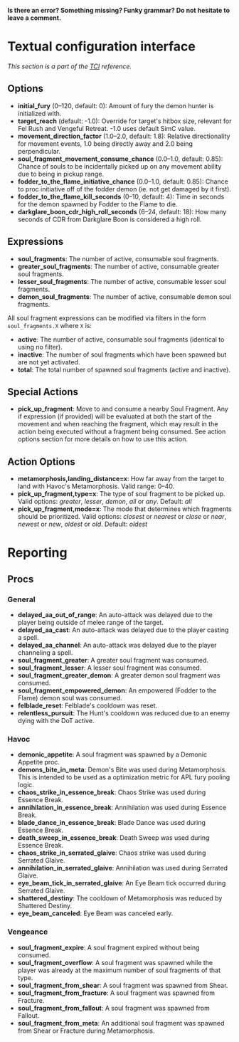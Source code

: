 **Is there an error? Something missing? Funky grammar? Do not hesitate to leave a comment.**



# Textual configuration interface
_This section is a part of the [TCI](TextualConfigurationInterface) reference._

## Options

- **initial_fury** (0–120, default: 0): Amount of fury the demon hunter is initialized with.
- **target_reach** (default: -1.0): Override for target's hitbox size, relevant for Fel Rush and Vengeful Retreat. -1.0 uses default SimC value.
- **movement_direction_factor** (1.0–2.0, default: 1.8): Relative directionality for movement events, 1.0 being directly away and 2.0 being perpendicular.
- **soul_fragment_movement_consume_chance** (0.0–1.0, default: 0.85): Chance of souls to be incidentally picked up on any movement ability due to being in pickup range.
- **fodder_to_the_flame_initiative_chance** (0.0–1.0, default: 0.85): Chance to proc initiative off of the fodder demon (ie. not get damaged by it first).
- **fodder_to_the_flame_kill_seconds** (0–10, default: 4): Time in seconds for the demon spawned by Fodder to the Flame to die.
- **darkglare_boon_cdr_high_roll_seconds** (6–24, default: 18): How many seconds of CDR from Darkglare Boon is considered a high roll.

## Expressions

* **soul_fragments**: The number of active, consumable soul fragments.
* **greater_soul_fragments**: The number of active, consumable greater soul fragments.
* **lesser_soul_fragments**: The number of active, consumable lesser soul fragments.
* **demon_soul_fragments**: The number of active, consumable demon soul fragments.

All soul fragment expressions can be modified via filters in the form `soul_fragments.X` where `X` is:
- **active**: The number of active, consumable soul fragments (identical to using no filter).
- **inactive**: The number of soul fragments which have been spawned but are not yet activated.
- **total**: The total number of spawned soul fragments (active and inactive).

## Special Actions

* **pick_up_fragment**: Move to and consume a nearby Soul Fragment. Any if expression (if provided) will be evaluated at both the start of the movement and when reaching the fragment, which may result in the action being executed without a fragment being consumed. See action options section for more details on how to use this action.

## Action Options

* **metamorphosis,landing_distance=x**: How far away from the target to land with Havoc's Metamorphosis. Valid range: 0–40.
* **pick_up_fragment,type=x**: The type of soul fragment to be picked up. Valid options: *greater*, *lesser*, *demon*, *all* or *any*. Default: *all*
* **pick_up_fragment,mode=x**: The mode that determines which fragments should be prioritized. Valid options: *closest* or *nearest* or *close* or *near*, *newest* or *new*, *oldest* or *old*. Default: *oldest*

# Reporting

## Procs

### General

* **delayed_aa_out_of_range**: An auto-attack was delayed due to the player being outside of melee range of the target.
* **delayed_aa_cast**: An auto-attack was delayed due to the player casting a spell.
* **delayed_aa_channel**: An auto-attack was delayed due to the player channeling a spell.
* **soul_fragment_greater**: A greater soul fragment was consumed.
* **soul_fragment_lesser**: A lesser soul fragment was consumed.
* **soul_fragment_greater_demon**: A greater demon soul fragment was consumed.
* **soul_fragment_empowered_demon**: An empowered (Fodder to the Flame) demon soul was consumed.
* **felblade_reset**: Felblade's cooldown was reset. 
* **relentless_pursuit**: The Hunt's cooldown was reduced due to an enemy dying with the DoT active.

### Havoc

* **demonic_appetite**: A soul fragment was spawned by a Demonic Appetite proc. 
* **demons_bite_in_meta**: Demon's Bite was used during Metamorphosis. This is intended to be used as a optimization metric for APL fury pooling logic.
* **chaos_strike_in_essence_break**: Chaos Strike was used during Essence Break.
* **annihilation_in_essence_break**: Annihilation was used during Essence Break.
* **blade_dance_in_essence_break**: Blade Dance was used during Essence Break.
* **death_sweep_in_essence_break**: Death Sweep was used during Essence Break.
* **chaos_strike_in_serrated_glaive**: Chaos strike was used during  Serrated Glaive.
* **annihilation_in_serrated_glaive**: Annihilation was used during  Serrated Glaive.
* **eye_beam_tick_in_serrated_glaive**: An Eye Beam tick occurred during Serrated Glaive.
* **shattered_destiny**: The cooldown of Metamorphosis was reduced by Shattered Destiny.
* **eye_beam_canceled**: Eye Beam was canceled early.

### Vengeance

* **soul_fragment_expire**: A soul fragment expired without being consumed. 
* **soul_fragment_overflow**: A soul fragment was spawned while the player was already at the maximum number of soul fragments of that type.
* **soul_fragment_from_shear**: A soul fragment was spawned from Shear.
* **soul_fragment_from_fracture**: A soul fragment was spawned from Fracture.
* **soul_fragment_from_fallout**: A soul fragment was spawned from Fallout.
* **soul_fragment_from_meta**: An additional soul fragment was spawned from Shear or Fracture during Metamorphosis.